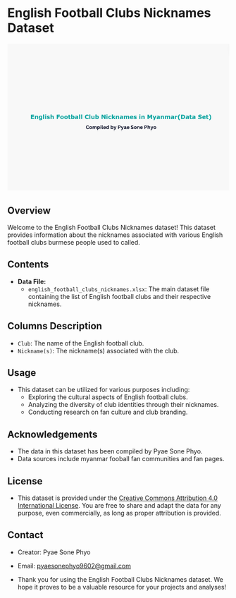 # English Football Clubs Nicknames Dataset
![banner](Banner.png)
## Overview
Welcome to the English Football Clubs Nicknames dataset! This dataset provides information about the nicknames associated with various English football clubs burmese people used to called.

## Contents
- **Data File:** 
  - `english_football_clubs_nicknames.xlsx`: The main dataset file containing the list of English football clubs and their respective nicknames.

## Columns Description
- `Club`: The name of the English football club.
- `Nickname(s)`: The nickname(s) associated with the club.

## Usage
- This dataset can be utilized for various purposes including:
  - Exploring the cultural aspects of English football clubs.
  - Analyzing the diversity of club identities through their nicknames.
  - Conducting research on fan culture and club branding.

## Acknowledgements
- The data in this dataset has been compiled by Pyae Sone Phyo.
- Data sources include myanmar fooball fan communities and fan pages.
## License
- This dataset is provided under the [Creative Commons Attribution 4.0 International License](https://creativecommons.org/licenses/by/4.0/). You are free to share and adapt the data for any purpose, even commercially, as long as proper attribution is provided.

## Contact
- Creator: Pyae Sone Phyo
- Email: pyaesonephyo9602@gmail.com

- Thank you for using the English Football Clubs Nicknames dataset. We hope it proves to be a valuable resource for your projects and analyses!
